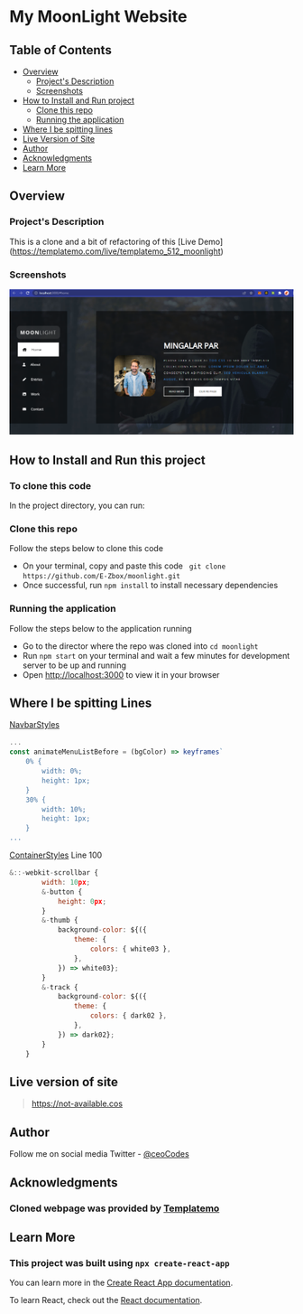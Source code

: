 # My MoonLight Website

## Table of Contents

-   [Overview](#overview)
    -   [Project's Description](#project-description)
    -   [Screenshots](#screenshot)
-   [How to Install and Run project](#how-to-install-and-this-project)
    -   [Clone this repo](#to-clone-this-repo)
    -   [Running the application](#running-the-application)
-   [Where I be spitting lines](#where-i-be-spitting-lines)
-   [Live Version of Site](#live-version-of-site)
-   [Author](#author)
-   [Acknowledgments](#acknowledgements)
-   [Learn More](#learn-more)

## Overview

### Project's Description

This is a clone and a bit of refactoring of this [Live Demo] (https://templatemo.com/live/templatemo_512_moonlight)

### Screenshots

![Inside the project](./public/screenshots/01.png)

## How to Install and Run this project

### To clone this code

In the project directory, you can run:

### Clone this repo

Follow the steps below to clone this code

-   On your terminal, copy and paste this code ` git clone https://github.com/E-Zbox/moonlight.git`
-   Once successful, run `npm install` to install necessary dependencies

### Running the application

Follow the steps below to the application running

-   Go to the director where the repo was cloned into `cd moonlight`
-   Run `npm start` on your terminal and wait a few minutes for development server to be up and running
-   Open [http://localhost:3000](http://localhost:3000) to view it in your browser

## Where I be spitting Lines

[NavbarStyles](./src/components/Styles/Navbar/index.jsx)

```js
...
const animateMenuListBefore = (bgColor) => keyframes`
    0% {
        width: 0%;
        height: 1px;
    }
    30% {
        width: 10%;
        height: 1px;
    }
...
```

[ContainerStyles](./src/components/Styles/Other/Container.jsx)
Line 100

```js
&::-webkit-scrollbar {
        width: 10px;
        &-button {
            height: 0px;
        }
        &-thumb {
            background-color: ${({
                theme: {
                    colors: { white03 },
                },
            }) => white03};
        }
        &-track {
            background-color: ${({
                theme: {
                    colors: { dark02 },
                },
            }) => dark02};
        }
    }
```

## Live version of site

> https://not-available.cos

## Author

Follow me on social media
Twitter - [@ceoCodes](https://www.twitter.com/ceocodes)

## Acknowledgments

### Cloned webpage was provided by [Templatemo](https://templatemo.com/)

## Learn More

### This project was built using `npx create-react-app`

You can learn more in the [Create React App documentation](https://facebook.github.io/create-react-app/docs/getting-started).

To learn React, check out the [React documentation](https://reactjs.org/).

